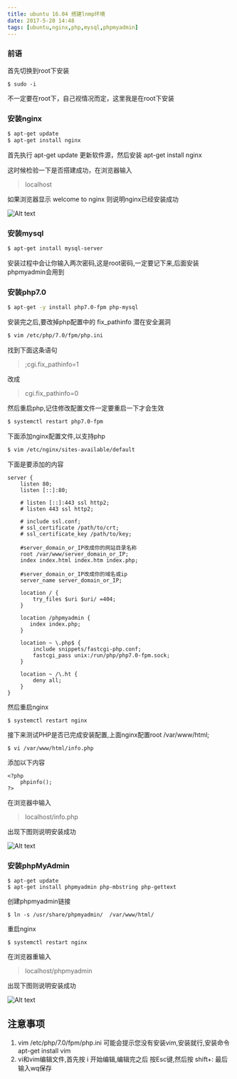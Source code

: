 ```yaml
---
title: ubuntu 16.04 搭建lnmp环境 
date: 2017-5-20 14:48
tags: [ubuntu,nginx,php,mysql,phpmyadmin]
---
```


### 前语

首先切换到root下安装

```
$ sudo -i
```
不一定要在root下，自己视情况而定，这里我是在root下安装

### 安装nginx


``` bash
$ apt-get update
$ apt-get install nginx
```
首先执行 apt-get update 更新软件源，然后安装 apt-get install nginx

这时候检验一下是否搭建成功，在浏览器输入

> localhost

如果浏览器显示 welcome to nginx 则说明nginx已经安装成功

![Alt text](http://upload-images.jianshu.io/upload_images/414166-5f9090e16db9a358.png?imageMogr2/auto-orient/strip%7CimageView2/2)

### 安装mysql

``` bash
$ apt-get install mysql-server
```
安装过程中会让你输入两次密码,这是root密码,一定要记下来,后面安装phpmyadmin会用到

### 安装php7.0

``` bash
$ apt-get -y install php7.0-fpm php-mysql
```
安装完之后,要改掉php配置中的 fix_pathinfo 潜在安全漏洞

``` bash
$ vim /etc/php/7.0/fpm/php.ini

```
找到下面这条语句 

> ;cgi.fix_pathinfo=1

改成

> cgi.fix_pathinfo=0

然后重启php,记住修改配置文件一定要重启一下才会生效

``` bash
$ systemctl restart php7.0-fpm
```
下面添加nginx配置文件,以支持php

``` bash
$ vim /etc/nginx/sites-available/default
```
下面是要添加的内容

`````` 
server {
    listen 80;
    listen [::]:80;

    # listen [::]:443 ssl http2;
    # listen 443 ssl http2;

    # include ssl.conf;
    # ssl_certificate /path/to/crt;
    # ssl_certificate_key /path/to/key;

    #server_domain_or_IP改成你的网站目录名称
    root /var/www/server_domain_or_IP;
    index index.html index.htm index.php;

    #server_domain_or_IP改成你的域名或ip
    server_name server_domain_or_IP;

    location / {
        try_files $uri $uri/ =404;
    }

    location /phpmyadmin {
       index index.php;
    }

    location ~ \.php$ {
        include snippets/fastcgi-php.conf;
        fastcgi_pass unix:/run/php/php7.0-fpm.sock;
    }

    location ~ /\.ht {
        deny all;
    }
}
``````

然后重启nginx

```
$ systemctl restart nginx
```
接下来测试PHP是否已完成安装配置,上面nginx配置root /var/www/html;

```
$ vi /var/www/html/info.php
```
添加以下内容

```
<?php
    phpinfo();
?>
```
在浏览器中输入

>localhost/info.php

出现下图则说明安装成功

![Alt text](http://upload-images.jianshu.io/upload_images/414166-0b8673bf19fa6c5c.png?imageMogr2/auto-orient/strip%7CimageView2/2/w/1240)

### 安装phpMyAdmin

```
$ apt-get update
$ apt-get install phpmyadmin php-mbstring php-gettext
```
创建phpmyadmin链接

```
$ ln -s /usr/share/phpmyadmin/  /var/www/html/
```
重启nginx

```
$ systemctl restart nginx
```
在浏览器重输入

>localhost/phpmyadmin

出现下图则说明安装成功

![Alt text](http://upload-images.jianshu.io/upload_images/414166-38361bfd5ed9e2ab.png?imageMogr2/auto-orient/strip%7CimageView2/2/w/1240)

## 注意事项
1. vim /etc/php/7.0/fpm/php.ini 可能会提示您没有安装vim,安装就行,安装命令 apt-get install vim
2. vi和vim编辑文件,首先按 i 开始编辑,编辑完之后 按Esc键,然后按 shift+: 最后输入wq保存




